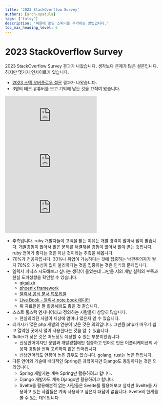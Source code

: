 ```yaml
---
title: '2023 StackOverflow Survey'
authors: [arch-spatula]
tags: ['falsy']
description: '버튼에 로딩 스피너를 추가하는 방법입니다.'
toc_max_heading_level: 6
---
```


# 2023 StackOverflow Survey

2023 StackOverflow Survey 결과가 나왔습니다. 생각보다 문제가 많은 설문입니다. 하지만 몇가지 인사이트가 있습니다.

<!--truncate-->

- [2023 스택 오버플로우 설문](https://survey.stackoverflow.co/2023/) 결과가 나왔습니다.
- 3명의 테크 유튜버를 보고 기억에 남는 것을 끄적여 봤습니다.

<iframe class="codepen" src="https://www.youtube.com/embed/ELld-rpVTb4" title="Let's Talk About The Survey" frameborder="0" allow="accelerometer; autoplay; clipboard-write; encrypted-media; gyroscope; picture-in-picture; web-share" allowfullscreen></iframe>

<iframe class="codepen" src="https://www.youtube.com/embed/AvIhKVQXtjk" title="2023 StackOverflow Survey Result" frameborder="0" allow="accelerometer; autoplay; clipboard-write; encrypted-media; gyroscope; picture-in-picture; web-share" allowfullscreen></iframe>

<iframe class="codepen" src="https://www.youtube.com/embed/3Ay6qZ88boI" title="PHP will make you poor? StackOverflow 2023 Results" frameborder="0" allow="accelerometer; autoplay; clipboard-write; encrypted-media; gyroscope; picture-in-picture; web-share" allowfullscreen></iframe>

- 추측입니다. ruby 개발자들이 고액을 받는 이유는 개발 경력이 많아서 많이 받습니다. 개발경험이 많아서 많은 문제를 해결해본 경험이 많아서 많이 받는 것입니다. ruby 언어가 좋다는 것은 아닌 것이라는 추측을 해봅니다.
- 70%가 전공자입니다. 30%나 취업이 가능하다는 것에 집중하는 낙관주의자가 될지 70%의 가능성이 없이 불리하다는 것을 집중하는 것은 인식의 문제입니다.
- 엘릭서 피닉스 시도해보고 싶다는 생각이 들었는데 그만큼 저의 개발 실력의 부족과 현실 도피성향을 확인할 수 있습니다.
  - [gigalixir](https://www.gigalixir.com/)
  - [phoenix framework](https://www.phoenixframework.org/)
  - [엘릭서 공식 문서 튜토리얼](https://elixir-lang.org/getting-started/introduction.html)
  - [Live Book - 엘릭서 note book 에디터](https://livebook.dev/)
  - 위 자료들을 잘 활용해봐도 좋을 것 같습니다.
- 스스로 풀스택 엔지니어라고 정의하는 사람들이 상당히 많습니다.
  - 현실괴리된 사람이 세상에 얼마나 많은지 알 수 있습니다.
- 레거시가 많은 php 개발의 연봉이 낮은 것은 의외입니다. 그만큼 php가 배우기 쉽고 열악한 곳에서 많이 사용한다는 것을 알 수 있습니다.
- flutter가 낮은 것은 어느정도 예상할 수 있는 부분이었습니다.
  - 신생언어이지만 문법과 개발경험에만 집중하고 언어로 만든 어플리케이션의 사용자 경험을 전혀 고려하지 않은 언어입니다.
  - 신생언어라도 연봉이 높은 경우도 있습니다. golang, rust는 높은 편입니다.
- 다른 언어와 기술에 배타적인 Spring은 과학이지만 Django도 동일하다는 것은 의외입니다.
  - Spring 개발자는 계속 Spring만 활용하려고 합니다.
  - Django 개발자도 계속 Django만 활용하려고 합니다.
  - Svelte를 활용해본적 없는 사람들은 Svelte를 활용해보고 싶지만 Svelte를 사용하고 있는 사람들은 계속 사용하고 싶은지 대답이 없습니다. Svelte의 한계를 볼 수 있는 대목입니다.
